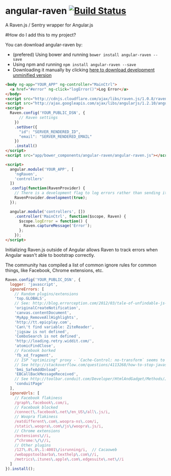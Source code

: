 # angular-raven [![Build Status](https://travis-ci.org/gdi2290/angular-raven.png?branch=master)](https://travis-ci.org/gdi2290/angular-raven)
A Raven.js / Sentry wrapper for Angular.js

#How do I add this to my project?

You can download angular-raven by:

* (prefered) Using bower and running `bower install angular-raven --save`
* Using npm and running `npm install angular-raven --save`
* Downloading it manually by clicking [here to download development unminified version](https://raw.github.com/gdi2290/angular-raven/master/angular-raven.js)


````html
<body ng-app="YOUR_APP" ng-controller="MainCtrl">
  <a href="#error" ng-click="logError()">Log Error</a>
</body>
<script src="http://cdnjs.cloudflare.com/ajax/libs/raven.js/1.0.8/raven.min.js"></script>
<script src="http://ajax.googleapis.com/ajax/libs/angularjs/1.2.10/angular.js"></script>
<script>
  Raven.config('YOUR_PUBLIC_DSN', {
      // Raven settings
    })
    .setUser({
      "id": "SERVER_RENDERED_ID",
      "email": "SERVER_RENDERED_EMAIL"
    })
    .install()
</script>
<script src="app/bower_components/angular-raven/angular-raven.js"></script>

<script>
  angular.module('YOUR_APP', [
    'ngRaven',
    'controllers'
  ])
  .config(function(RavenProvider) {
    // There is a development flag to log errors rather than sending it to Sentry
    RavenProvider.development(true);
  });

  angular.module('controllers', [])
    .controller('MainCtrl', function($scope, Raven) {
      $scope.logError = function() {
        Raven.captureMessage('Error');
      };
    });
</script>

````

Initializing Raven.js outside of Angular allows Raven to track errors when Angular wasn't able to bootstrap correctly.


The community has compiled a list of common ignore rules for common things, like Facebook, Chrome extensions, etc.
```javascript
Raven.config('YOUR_PUBLIC_DSN', {
  logger: 'javascript',
  ignoreErrors: [
    // Random plugins/extensions
    'top.GLOBALS',
    // See: http://blog.errorception.com/2012/03/tale-of-unfindable-js-error. html
    'originalCreateNotification',
    'canvas.contentDocument',
    'MyApp_RemoveAllHighlights',
    'http://tt.epicplay.com',
    'Can\'t find variable: ZiteReader',
    'jigsaw is not defined',
    'ComboSearch is not defined',
    'http://loading.retry.widdit.com/',
    'atomicFindClose',
    // Facebook borked
    'fb_xd_fragment',
    // ISP "optimizing" proxy - `Cache-Control: no-transform` seems to reduce this. (thanks @acdha)
    // See http://stackoverflow.com/questions/4113268/how-to-stop-javascript-injection-from-vodafone-proxy
    'bmi_SafeAddOnload',
    'EBCallBackMessageReceived',
    // See http://toolbar.conduit.com/Developer/HtmlAndGadget/Methods/JSInjection.aspx
    'conduitPage'
  ],
  ignoreUrls: [
    // Facebook flakiness
    /graph\.facebook\.com/i,
    // Facebook blocked
    /connect\.facebook\.net\/en_US\/all\.js/i,
    // Woopra flakiness
    /eatdifferent\.com\.woopra-ns\.com/i,
    /static\.woopra\.com\/js\/woopra\.js/i,
    // Chrome extensions
    /extensions\//i,
    /^chrome:\/\//i,
    // Other plugins
    /127\.0\.0\.1:4001\/isrunning/i,  // Cacaoweb
    /webappstoolbarba\.texthelp\.com\//i,
    /metrics\.itunes\.apple\.com\.edgesuite\.net\//i
  ]
}).install();

